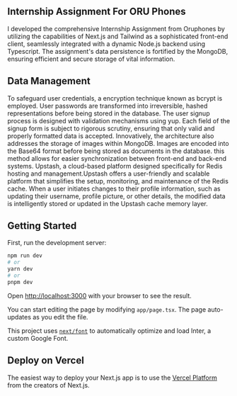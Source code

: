 ## Internship Assignment For ORU Phones

I developed the comprehensive Internship Assignment from Oruphones by utilizing the capabilities of Next.js and Tailwind as a sophisticated front-end client, seamlessly integrated with a dynamic Node.js backend using Typescript. The assignment's data persistence is fortified by the MongoDB, ensuring efficient and secure storage of vital information.


## Data Management

To safeguard user credentials, a encryption technique known as bcrypt is employed. User passwords are transformed into irreversible, hashed representations before being stored in the database.
The user signup process is designed with validation mechanisms using yup. Each field of the signup form is subject to rigorous scrutiny, ensuring that only valid and properly formatted data is accepted.
Innovatively, the architecture also addresses the storage of images within MongoDB. Images are encoded into the Base64 format before being stored as documents in the database. this method allows for easier synchronization between front-end and back-end systems.
Upstash, a cloud-based platform designed specifically for Redis hosting and management.Upstash offers a user-friendly and scalable platform that simplifies the setup, monitoring, and maintenance of the Redis cache.
When a user initiates changes to their profile information, such as updating their username, profile picture, or other details, the modified data is intelligently stored or updated in the Upstash cache memory layer. 


## Getting Started

First, run the development server:

```bash
npm run dev
# or
yarn dev
# or
pnpm dev
```

Open [http://localhost:3000](http://localhost:3000) with your browser to see the result.

You can start editing the page by modifying `app/page.tsx`. The page auto-updates as you edit the file.

This project uses [`next/font`](https://nextjs.org/docs/basic-features/font-optimization) to automatically optimize and load Inter, a custom Google Font.


## Deploy on Vercel

The easiest way to deploy your Next.js app is to use the [Vercel Platform](https://vercel.com/new?utm_medium=default-template&filter=next.js&utm_source=create-next-app&utm_campaign=create-next-app-readme) from the creators of Next.js.

